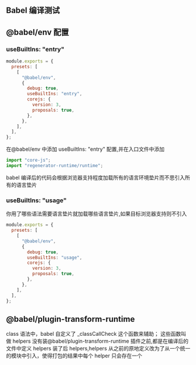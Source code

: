 ## Babel 编译测试

## @babel/env 配置

### useBuiltIns: "entry"

```js
module.exports = {
  presets: [
    [
      "@babel/env",
      {
        debug: true,
        useBuiltIns: "entry",
        corejs: {
          version: 3,
          proposals: true,
        },
      },
    ],
  ],
};
```

在@babel/env 中添加 useBuiltIns: "entry" 配置,并在入口文件中添加

```js
import "core-js";
import "regenerator-runtime/runtime";
```

babel 编译后的代码会根据浏览器支持程度加载所有的语言环境垫片而不思引入所有的语言垫片

### useBuiltIns: "usage"

你用了哪些语法需要语言垫片就加载哪些语言垫片,如果目标浏览器支持则不引入

```js
module.exports = {
  presets: [
    [
      "@babel/env",
      {
        debug: true,
        useBuiltIns: "usage",
        corejs: {
          version: 3,
          proposals: true,
        },
      },
    ],
  ],
};
```

## @babel/plugin-transform-runtime

class 语法中，babel 自定义了 \_classCallCheck 这个函数来辅助；
这些函数叫做 helpers
没有装@babel/plugin-transform-runtime 插件之前,都是在编译后的文件中定义 helpers
装了后 helpers,helpers 从之前的原地定义改为了从一个统一的模块中引入，使得打包的结果中每个 helper 只会存在一个
